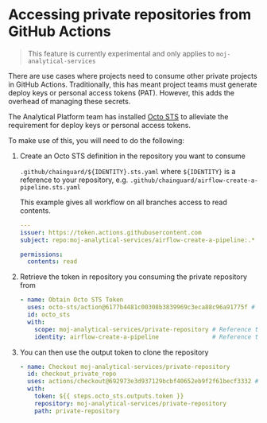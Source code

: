 # Accessing private repositories from GitHub Actions

> This feature is currently experimental and only applies to `moj-analytical-services`

There are use cases where projects need to consume other private projects in GitHub Actions. Traditionally, this has meant project teams must generate deploy keys or personal access tokens (PAT). However, this adds the overhead of managing these secrets.

The Analytical Platform team has installed [Octo STS](https://github.com/apps/octo-sts) to alleviate the requirement for deploy keys or personal access tokens.

To make use of this, you will need to do the following:

1. Create an Octo STS definition in the repository you want to consume
   
    `.github/chainguard/${IDENTITY}.sts.yaml` where `${IDENTITY}` is a reference to your repository, e.g. `.github/chainguard/airflow-create-a-pipeline.sts.yaml`

    This example gives all workflow on all branches access to read contents.

    ```yaml
    ---
    issuer: https://token.actions.githubusercontent.com
    subject: repo:moj-analytical-services/airflow-create-a-pipeline:.*

    permissions:
      contents: read
    ```


1. Retrieve the token in repository you consuming the private repository from

    ```yaml
    - name: Obtain Octo STS Token
      uses: octo-sts/action@6177b4481c00308b3839969c3eca88c96a91775f # v1.0.0
      id: octo_sts
      with:
        scope: moj-analytical-services/private-repository # Reference to repository you you want to consume
        identity: airflow-create-a-pipeline               # Reference to ${IDENTITY}
    ```

1. You can then use the output token to clone the repository

    ```yaml
    - name: Checkout moj-analytical-services/private-repository
      id: checkout_private_repo
      uses: actions/checkout@692973e3d937129bcbf40652eb9f2f61becf3332 # v4.1.7
      with:
        token: ${{ steps.octo_sts.outputs.token }}
        repository: moj-analytical-services/private-repository
        path: private-repository
    ```
